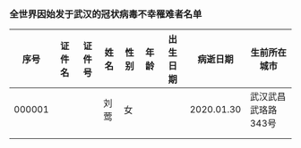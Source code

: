 ### 全世界因始发于武汉的冠状病毒不幸罹难者名单

|序号|证件名|证件号|姓名|性别|年龄|出生日期|病逝日期|生前所在城市|
|--|--|--|--|--|--|--|--|--|
|000001 | | |刘莺|女 |  |  | 2020.01.30 |武汉武昌武珞路343号 |
|  |  |  |  |  |  |  |  |
|  |  |  |  |  |  |  |  |

